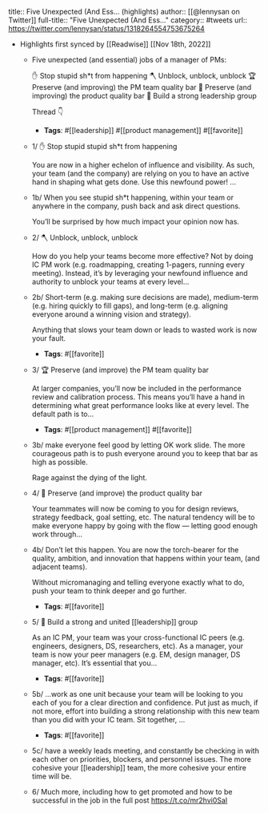 title:: Five Unexpected (And Ess... (highlights)
author:: [[@lennysan on Twitter]]
full-title:: "Five Unexpected (And Ess..."
category:: #tweets
url:: https://twitter.com/lennysan/status/1318264554753675264

- Highlights first synced by [[Readwise]] [[Nov 18th, 2022]]
	- Five unexpected (and essential) jobs of a manager of PMs:
	  
	  ✋ Stop stupid sh*t from happening
	  🪓 Unblock, unblock, unblock
	  🏆 Preserve (and improving) the PM team quality bar
	  🧐 Preserve (and improving) the product quality bar
	  🤝 Build a strong leadership group
	  
	  Thread 👇
		- **Tags**: #[[leadership]] #[[product management]] #[[favorite]]
	- 1/ ✋ Stop stupid stupid sh*t from happening
	  
	  You are now in a higher echelon of influence and visibility. As such, your team (and the company) are relying on you to have an active hand in shaping what gets done. Use this newfound power! ...
	- 1b/ When you see stupid sh*t happening, within your team or anywhere in the company, push back and ask direct questions. 
	  
	  You’ll be surprised by how much impact your opinion now has.
	- 2/ 🪓 Unblock, unblock, unblock
	  
	  How do you help your teams become more effective? Not by doing IC PM work (e.g. roadmapping, creating 1-pagers, running every meeting). Instead, it’s by leveraging your newfound influence and authority to unblock your teams at every level...
	- 2b/ Short-term (e.g. making sure decisions are made), medium-term (e.g. hiring quickly to fill gaps), and long-term (e.g. aligning everyone around a winning vision and strategy). 
	  
	  Anything that slows your team down or leads to wasted work is now your fault.
		- **Tags**: #[[favorite]]
	- 3/ 🏆 Preserve (and improve) the PM team quality bar
	  
	  At larger companies, you’ll now be included in the performance review and calibration process. This means you’ll have a hand in determining what great performance looks like at every level. The default path is to...
		- **Tags**: #[[product management]] #[[favorite]]
	- 3b/ make everyone feel good by letting OK work slide. The more courageous path is to push everyone around you to keep that bar as high as possible. 
	  
	  Rage against the dying of the light.
	- 4/ 🧐 Preserve (and improve) the product quality bar
	  
	  Your teammates will now be coming to you for design reviews, strategy feedback, goal setting, etc. The natural tendency will be to make everyone happy by going with the flow — letting good enough work through...
	- 4b/ Don’t let this happen. You are now the torch-bearer for the quality, ambition, and innovation that happens within your team, (and adjacent teams). 
	  
	  Without micromanaging and telling everyone exactly what to do, push your team to think deeper and go further.
		- **Tags**: #[[favorite]]
	- 5/ 🤝 Build a strong and united [[leadership]] group
	  
	  As an IC PM, your team was your cross-functional IC peers (e.g. engineers, designers, DS, researchers, etc). As a manager, your team is now your peer managers (e.g. EM, design manager, DS manager, etc). It’s essential that you...
		- **Tags**: #[[favorite]]
	- 5b/ ...work as one unit because your team will be looking to you each of you for a clear direction and confidence. Put just as much, if not more, effort into building a strong relationship with this new team than you did with your IC team. Sit together, ...
		- **Tags**: #[[favorite]]
	- 5c/ have a weekly leads meeting, and constantly be checking in with each other on priorities, blockers, and personnel issues. The more cohesive your [[leadership]] team, the more cohesive your entire time will be.
	- 6/ Much more, including how to get promoted and how to be successful in the job in the full post
	  https://t.co/mr2hvi0SaI